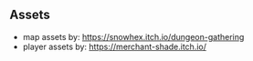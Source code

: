 ## Assets

- map assets by: https://snowhex.itch.io/dungeon-gathering
- player assets by: https://merchant-shade.itch.io/
